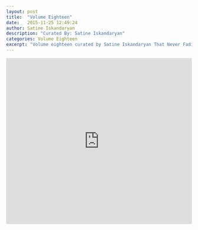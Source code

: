 ```yaml
---
layout: post
title:  "Volume Eighteen"
date:   2015-11-25 12:49:24
author: Satine Iskandaryan
description: "Curated By: Satine Iskandaryan"
categories: Volume Eighteen
excerpt: "Volume eighteen curated by Satine Iskandaryan That Never Fading Smile, Want to hear more great music? Check back every Wednesday"
---
```

<iframe width="100%" height="450" scrolling="no" frameborder="no" src="https://w.soundcloud.com/player/?url=https%3A//api.soundcloud.com/playlists/169012780%3Fsecret_token%3Ds-mljUk&amp;auto_play=false&amp;hide_related=true&amp;show_comments=false&amp;show_user=true&amp;show_reposts=false&amp;visual=true"></iframe>
